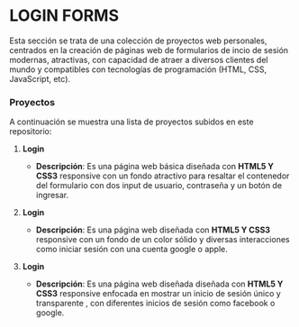 # LOGIN FORMS

Esta sección se trata de una colección de proyectos web personales, centrados en la creación de páginas web de formularios de incio de sesión modernas, atractivas, con capacidad de atraer a diversos clientes del mundo y
compatibles con tecnologías de programación (HTML, CSS, JavaScript, etc).

### Proyectos

A continuación se muestra una lista de proyectos subidos en este repositorio:

1. **Login**

   - **Descripción**: Es una página web básica diseñada con **HTML5 Y CSS3** responsive con un fondo atractivo para resaltar el contenedor del formulario con dos input de usuario, contraseña y un botón de ingresar.

2. **Login**

   - **Descripción**: Es una página web diseñada con **HTML5 Y CSS3** responsive con un fondo de un color sólido y diversas interacciones como iniciar sesión con una cuenta google o apple.

3. **Login**

   - **Descripción**: Es una página web diseñada diseñada con **HTML5 Y CSS3** responsive enfocada en mostrar un inicio de sesión único y transparente , con diferentes inicios de sesión como facebook o google.
